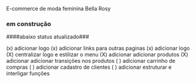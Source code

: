 E-commerce de moda feminina Bella Rosy
### em construção ####

####abaixo status atualizado###

(x) adicionar logo
(x) adicionar links para outras paginas
(x) adicionar logo
(X) centralizar logo e estilizar o menu
(X) adicionar adicionar produtos 
(X) adicionar adicionar transições nos produtos
( ) adicionar carrinho de compras
( ) adicionar cadastro de clientes
( ) adicionar estruturar e interligar funções
